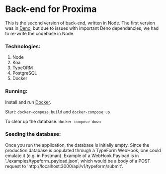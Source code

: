 # Back-end for Proxima

This is the second version of back-end, written in Node. The first version was in [Deno](https://deno.land/), but due to issues with important Deno dependancies, we had to re-write the codebase in Node.

### Technologies:

1. Node
2. Koa
3. TypeORM
4. PostgreSQL
5. Docker

### Running:

Install and run [Docker](https://docs.docker.com/get-docker/).

Start:
`docker-compose build` and `docker-compose up`

To clear up the database:
`docker-compose down`

### Seeding the database:

Once you run the application, the database is initially empty. Since the production database is populated through a TypeForm WebHook, one could emulate it (e.g. in Postman). Example of a WebHook Payload is in './examples/typeform_payload.json', which would be a body of a POST request to 'http://localhost:3000/api/v1/typeform/submit'.
